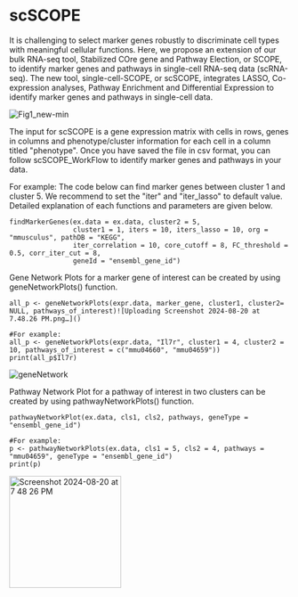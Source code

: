 # scSCOPE
It is challenging to select marker genes robustly to discriminate cell types with meaningful cellular functions. Here, we propose an extension of our bulk RNA-seq tool, Stabilized COre gene and Pathway Election, or SCOPE, to identify marker genes and pathways in single-cell RNA-seq data (scRNA-seq). The new tool, single-cell-SCOPE, or scSCOPE, integrates LASSO, Co-expression analyses, Pathway Enrichment and Differential Expression to identify marker genes and pathways in single-cell data. 

![Fig1_new-min](https://github.com/QingrunZhangLab/scSCOPE/assets/66895308/0503b5be-013a-4e85-8f9d-f06e48956b0f)

The input for scSCOPE is a gene expression matrix with cells in rows, genes in columns and phenotype/cluster information for each cell in a column titled "phenotype". Once you have saved the file in csv format, you can follow scSCOPE_WorkFlow to identify marker genes and pathways in your data.

For example: The code below can find marker genes between cluster 1 and cluster 5. We recommend to set the "iter" and "iter_lasso" to default value. 
Detailed explanation of each functions and parameters are given below. 
```
findMarkerGenes(ex.data = ex.data, cluster2 = 5, 
                cluster1 = 1, iters = 10, iters_lasso = 10, org = "mmusculus", pathDB = "KEGG", 
                iter_correlation = 10, core_cutoff = 8, FC_threshold = 0.5, corr_iter_cut = 8, 
                geneId = "ensembl_gene_id")
```


Gene Network Plots for a marker gene of interest can be created by using geneNetworkPlots() function.
```
all_p <- geneNetworkPlots(expr.data, marker_gene, cluster1, cluster2= NULL, pathways_of_interest)![Uploading Screenshot 2024-08-20 at 7.48.26 PM.png…]()

#For example: 
all_p <- geneNetworkPlots(expr.data, "Il7r", cluster1 = 4, cluster2 = 10, pathways_of_interest = c("mmu04660", "mmu04659"))
print(all_p$Il7r)
```

![geneNetwork](https://github.com/user-attachments/assets/f4c90a90-f18c-48c2-8e9e-78a4794aa9b5)


Pathway Network Plot for a pathway of interest in two clusters can be created by using pathwayNetworkPlots() function. 

```
pathwayNetworkPlot(ex.data, cls1, cls2, pathways, geneType = "ensembl_gene_id")

#For example:
p <- pathwayNetworkPlots(ex.data, cls1 = 5, cls2 = 4, pathways = "mmu04659", geneType = "ensembl_gene_id")
print(p)

```

<img width="201" alt="Screenshot 2024-08-20 at 7 48 26 PM" src="https://github.com/user-attachments/assets/0dc4cc66-59eb-48a6-9d75-79206bd61d85">

